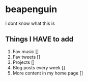 # beapenguin
I dont know what this is

## Things I HAVE to add
1. Fav music []
2. Fav tweets []
3. Projects []
4. Blog posts every week []
5. More content in my home page []